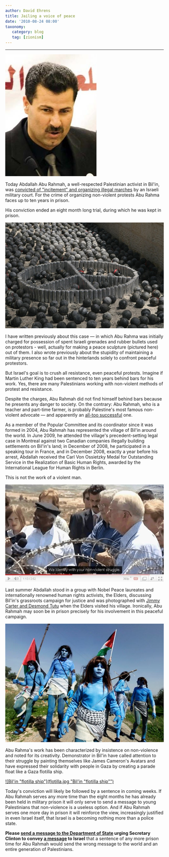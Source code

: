 ```yaml
---
author: David Ehrens
title: Jailing a voice of peace
date: '2010-08-24 08:00'
taxonomy:
   category: blog
   tag: [zionism]
---
```

---

[![Abdallah Abu Rahmah](abdallah.jpg "Abdallah Abu Rahmah")](abdallah.jpg)

Today Abdallah Abu Rahmah, a well-respected Palestinian activist in Bil'in, was [convicted of "incitement" and organizing illegal marches](http://www.ynetnews.com/articles/0,7340,L-3943426,00.html) by an Israeli military court. For the crime of organizing non-violent protests Abu Rahma faces up to ten years in prison.

His conviction ended an eight month long trial, during which he was kept in prison. 

[![Peace sculpture](bilin.jpg "Peace sculpture")](bilin.jpg)

I have written previously about this case &#8212; in which Abu Rahma was initially charged for possession of spent Israeli grenades and rubber bullets used on protestors - well, actually for making a peace sculpture (pictured here) out of them. I also wrote previously about the stupidity of maintaining a military presence so far out in the hinterlands solely to confront peaceful protestors.

But Israel's goal is to crush all resistance, even peaceful protests. Imagine if Martin Luther King had been sentenced to ten years behind bars for his work. Yes, there are many Palestinians working with non-violent methods of protest and resistance.

Despite the charges, Abu Rahmah did not find himself behind bars because he presents any danger to society. On the contrary: Abu Rahmah, who is a teacher and part-time farmer, is probably Palestine's most famous non-violent advocate &#8212; and apparently an [all-too successful](http://blog.thejerusalemfund.org/2010/08/why-israel-criminalizes-nonviolence.html) one.

As a member of the Popular Committee and its coordinator since it was formed in 2004, Abu Rahmah has represented the village of Bil'in around the world. In June 2009, he attended the village's precedent-setting legal case in Montreal against two Canadian companies illegally building settlements on Bil'in's land; in December of 2008, he participated in a speaking tour in France, and in December 2008, exactly a year before his arrest, Abdallah received the Carl Von Ossietzky Medal for Outstanding Service in the Realization of Basic Human Rights, awarded by the International League for Human Rights in Berlin.

This is not the work of a violent man.

[![Carter, Tutu, and Abu Rahma (center)](cartertutu.jpg "Carter, Tutu, and Abu Rahma (center)")](cartertutu.jpg)

Last summer Abdallah stood in a group with Nobel Peace laureates and internationally renowned human rights activists, the Elders, discussing Bil'in's grassroots campaign for justice and was photographed with [Jimmy Carter and Desmond Tutu](http://www.theelders.org/middle-east/blogs/elders/palestinian-villages-non-violent-protesters-show-way) when the Elders visited his village. Ironically, Abu Rahmah may soon be in prison precisely for his involvement in this peaceful campaign.

[![Look! Palestinian Avatars!](avatars.jpg "Look! Palestinian Avatars!")](avatars.jpg)

Abu Rahma's work has been characterized by insistence on non-violence and noted for its creativity. Demonstrator in Bil'in have called attention to their struggle by painting themselves like James Cameron's Avatars and have expressed their solidarity with people in Gaza by creating a parade float like a Gaza flotilla ship.&#160; 

[![Bil'in "flotilla ship"](flotilla.jpg "Bil'in "flotilla ship"")](flotilla.jpg)

Today's conviction will likely be followed by a sentence in coming weeks. If Abu Rahmah serves any more time than the eight months he has already been held in military prison it will only serve to send a message to young Palestinians that non-violence is a useless option. And if Abu Rahmah serves one more day in prison it will reinforce the view, increasingly justified in even Israel itself, that Israel is a becoming nothing more than a police state.

**Please **[**send a message to the Department of State**](http://contact-us.state.gov/cgi-bin/state.cfg/php/enduser/ask.php?p_sid=KQGnA78k&p_accessibility=0&p_redirect=&p_sp=cF9zcmNoPSZwX3NvcnRfYnk9JnBfZ3JpZHNvcnQ9JnBfcm93X2NudD05NCw5NCZwX3Byb2RzPSZwX2NhdHM9JnBfcHY9JnBfY3Y9JnBfc2VhcmNoX3R5cGU9YW5zd2Vycy5zZWFyY2hfbmwmcF9wYWdlPTE)** urging Secretary Clinton to convey **[**a message**](http://www.popularstruggle.org/content/ask-hillary-clinton-act-abdallah-abu-rahmahs-release)** to Israel** that a sentence of any more prison time for Abu Rahmah would send the wrong message to the world and an entire generation of Palestinians.

